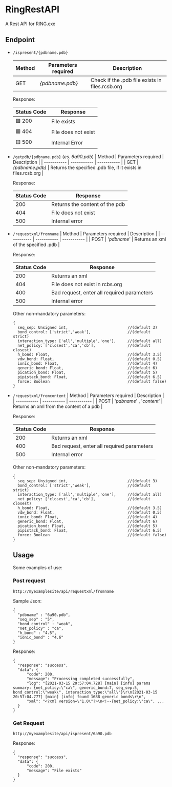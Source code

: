 # RingRestAPI

A Rest API for RING.exe

## Endpoint
- `/ispresent/{pdbname.pdb}`

  | Method     | Parameters required | Description | 
  | ----------- | ----------- | ----------- | 
  | GET | *{pdbname.pdb}* | Check if the .pdb file exists in files.rcsb.org |

  Response:

  | Status Code | Response |
  | ----------- |----------- |
  | 🟩 200 | File exists |
  | 🟥 404 | File does not exist |
  | 🟨 500 | Internal Error |

- `/getpdb/{pdbname.pdb}` (*es. 6a90.pdb*)
  | Method     | Parameters required | Description | 
  | ----------- | ----------- | ----------- | 
  | GET | *{pdbname.pdb}* | Returns the specified .pdb file, if it exists in files.rcsb.org |

  Response:

  | Status Code | Response |
  | ----------- |----------- |
  | 200 | Returns the content of the pdb |
  | 404 | File does not exist |
  | 500 | Internal error |

- `/requestxml/fromname`
  | Method     | Parameters required | Description | 
  | ----------- | ----------- | ----------- | 
  | POST | '*pdbname*' | Returns an xml of the specified .pdb |

  Response:

  | Status Code | Response |
  | ----------- |----------- |
  | 200 | Returns an xml |
  | 404 | File does not exist in rcbs.org |
  | 400 | Bad request, enter all required parameters|
  | 500 | Internal error |

  Other non-mandatory parameters:
  ```
  {
    seq_sep: Unsigned int,                          //(default 3)
    bond_control: ['strict','weak'],                //(default strict)
    interaction_type: ['all','multiple','one'],     //(default all)
    net_policy: ['closest','ca','cb'],              //(default closest)
    h_bond: Float,                                  //(default 3.5)
    vdw_bond: Float,                                //(default 0.5)
    ionic_bond: Float,                              //(default 4)                                              
    generic_bond: Float,                            //(default 6)
    pication_bond: Float,                           //(default 5)
    pipistack_bond: Float,                          //(default 6.5)
    force: Boolean                                  //(default false)
  }
  ```

- `/requestxml/fromcontent`
  | Method     | Parameters required | Description | 
  | ----------- | ----------- | ----------- | 
  | POST | '*pdbname*' , '*content*' | Returns an xml from the content of a pdb |

  Response:

  | Status Code | Response |
  | ----------- |----------- |
  | 200 | Returns an xml |
  | 400 | Bad request, enter all required parameters |
  | 500 | Internal error |

  Other non-mandatory parameters:
  ```
  {
    seq_sep: Unsigned int,                          //(default 3)
    bond_control: ['strict','weak'],                //(default strict)
    interaction_type: ['all','multiple','one'],     //(default all)
    net_policy: ['closest','ca','cb'],              //(default closest)
    h_bond: Float,                                  //(default 3.5)
    vdw_bond: Float,                                //(default 0.5)
    ionic_bond: Float,                              //(default 4)                                              
    generic_bond: Float,                            //(default 6)
    pication_bond: Float,                           //(default 5)
    pipistack_bond: Float,                          //(default 6.5)
    force: Boolean                                  //(default false)
  }
  ```
  
  ## Usage
  Some examples of use:
  ### Post request
  
  ```
  http://myexamplesite/api/requestxml/fromname
  ```
  Sample Json:
  ```
  {
    "pdbname" : "6a90.pdb",
    "seq_sep" : "5",
    "bond_control" : "weak",
    "net_policy" : "ca",
    "h_bond" : "4.5",
    "ionic_bond" : "4.6"
  }
  
  ```
  Response:
  ```
  {
    "response": "success",
    "data": {
        "code": 200,
        "message": "Processing completed successfully",
        "log": "[2021-03-15 20:57:04.728] [main] [info] params summary: {net_policy:\"ca\", generic_bond:7, seq_sep:5, bond_control:\"weak\", interaction_type:\"all\"}\r\n[2021-03-15 20:57:04.777] [main] [info] found 1688 generic bonds\r\n",
        "xml": "<?xml version=\"1.0\"?>\n<!--{net_policy:\"ca\", ...
    }
  }
  ```
  ### Get Request
  ```
  http://myexamplesite/api/ispresent/6a90.pdb
  ```
  Response:
  ```
  {
    "response": "success",
    "data": {
        "code": 200,
        "message": "File exists"
    }
  }
  ```
  
  
  
  
  
